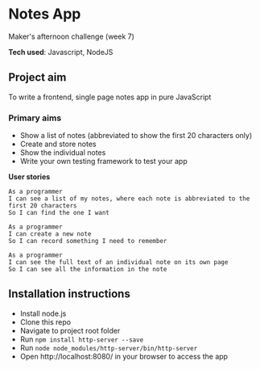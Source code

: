 # Notes App
Maker's afternoon challenge (week 7)

**Tech used**: Javascript, NodeJS

## Project aim
To write a frontend, single page notes app in pure JavaScript

### Primary aims
* Show a list of notes (abbreviated to show the first 20 characters only)
* Create and store notes
* Show the individual notes
* Write your own testing framework to test your app 

**User stories**

```
As a programmer
I can see a list of my notes, where each note is abbreviated to the first 20 characters
So I can find the one I want

As a programmer
I can create a new note
So I can record something I need to remember

As a programmer
I can see the full text of an individual note on its own page
So I can see all the information in the note
```

## Installation instructions
* Install node.js
* Clone this repo
* Navigate to project root folder
* Run `npm install http-server --save`
* Run `node node_modules/http-server/bin/http-server`
* Open http://localhost:8080/ in your browser to access the app
